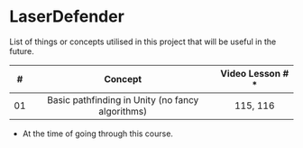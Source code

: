 # LaserDefender

List of things or concepts utilised in this project that will be useful in the future.

|  #  |                                         Concept                                          | Video Lesson # * |
| :-: | :--------------------------------------------------------------------------------------: | :--------------: |
| 01  |    Basic pathfinding in Unity (no fancy algorithms)    |   115, 116   |

* At the time of going through this course.